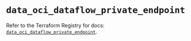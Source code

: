 # `data_oci_dataflow_private_endpoint`

Refer to the Terraform Registry for docs: [`data_oci_dataflow_private_endpoint`](https://registry.terraform.io/providers/hashicorp/oci/7.19.0/docs/data-sources/dataflow_private_endpoint).
